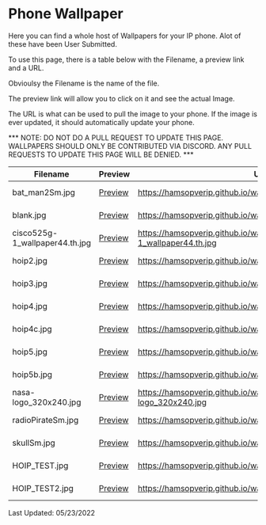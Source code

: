 # Phone Wallpaper

Here you can find a whole host of Wallpapers for your IP phone. Alot of these have been User Submitted.

To use this page, there is a table below with the Filename, a preview link and a URL.

Obvioulsy the Filename is the name of the file. 

The preview link will allow you to click on it and see the actual Image.

The URL is what can be used to pull the image to your phone. If the image is ever updated, it should automatically update your phone.

*** NOTE: DO NOT DO A PULL REQUEST TO UPDATE THIS PAGE. WALLPAPERS SHOULD ONLY BE CONTRIBUTED VIA DISCORD. ANY PULL REQUESTS TO UPDATE THIS PAGE WILL BE DENIED. ***

| Filename | Preview | URL | Contributor |
|---------|---------|---------|---------|
| bat_man2Sm.jpg | [Preview](https://hamsopverip.github.io/wallpaper/images/bat_man2Sm.jpg) | https://hamsopverip.github.io/wallpaper/images/bat_man2Sm.jpg | Doug, KE5CDK |
| blank.jpg | [Preview](https://hamsopverip.github.io/wallpaper/images/blank.jpg) | https://hamsopverip.github.io/wallpaper/images/blank.jpg | Doug, KE5CDK |
| cisco525g-1_wallpaper44.th.jpg | [Preview](https://hamsopverip.github.io/wallpaper/images/cisco525g-1_wallpaper44.th.jpg) | https://hamsopverip.github.io/wallpaper/images/cisco525g-1_wallpaper44.th.jpg | Doug, KE5CDK |
| hoip2.jpg | [Preview](https://hamsopverip.github.io/wallpaper/images/hoip2.jpg) | https://hamsopverip.github.io/wallpaper/images/hoip2.jpg | Doug, KE5CDK |
| hoip3.jpg | [Preview](https://hamsopverip.github.io/wallpaper/images/hoip3.jpg) | https://hamsopverip.github.io/wallpaper/images/hoip3.jpg | Doug, KE5CDK |
| hoip4.jpg | [Preview](https://hamsopverip.github.io/wallpaper/images/hoip4.jpg) | https://hamsopverip.github.io/wallpaper/images/hoip4.jpg | Doug, KE5CDK |
| hoip4c.jpg | [Preview](https://hamsopverip.github.io/wallpaper/images/hoip4c.jpg) | https://hamsopverip.github.io/wallpaper/images/hoip4c.jpg | Doug, KE5CDK |
| hoip5.jpg | [Preview](https://hamsopverip.github.io/wallpaper/images/hoip5.jpg) | https://hamsopverip.github.io/wallpaper/images/hoip5.jpg | Doug, KE5CDK |
| hoip5b.jpg | [Preview](https://hamsopverip.github.io/wallpaper/images/hoip5b.jpg) | https://hamsopverip.github.io/wallpaper/images/hoip5b.jpg | Doug, KE5CDK |
| nasa-logo_320x240.jpg | [Preview](https://hamsopverip.github.io/wallpaper/images/nasa-logo_320x240.jpg) | https://hamsopverip.github.io/wallpaper/images/nasa-logo_320x240.jpg | Doug, KE5CDK |
| radioPirateSm.jpg | [Preview](https://hamsopverip.github.io/wallpaper/images/radioPirateSm.jpg) | https://hamsopverip.github.io/wallpaper/images/radioPirateSm.jpg | Doug, KE5CDK |
| skullSm.jpg | [Preview](https://hamsopverip.github.io/wallpaper/images/skullSm.jpg) | https://hamsopverip.github.io/wallpaper/images/skullSm.jpg | Doug, KE5CDK |
| HOIP_TEST.jpg | [Preview](https://hamsopverip.github.io/wallpaper/images/HOIP_TEST.jpg) | https://hamsopverip.github.io/wallpaper/images/HOIP_TEST.jpg | Doug, KE5CDK |
| HOIP_TEST2.jpg | [Preview](https://hamsopverip.github.io/wallpaper/images/HOIP_TEST2.jpg) | https://hamsopverip.github.io/wallpaper/images/HOIP_TEST2.jpg | Doug, KE5CDK |

Last Updated: 05/23/2022